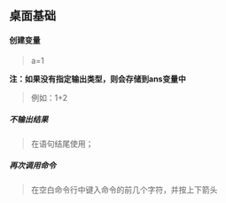 ## 桌面基础

#### 创建变量

> a=1

**注：如果没有指定输出类型，则会存储到ans变量中**

> 例如：1+2

##### 不输出结果

> 在语句结尾使用；



##### 再次调用命令

> 在空白命令行中键入命令的前几个字符，并按上下箭头



